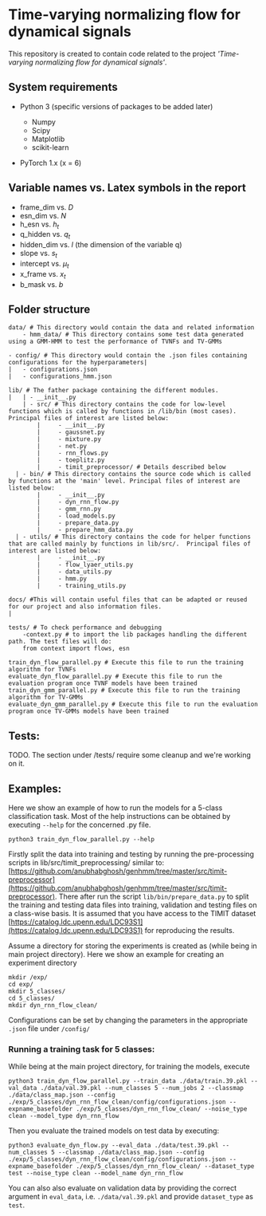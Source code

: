 # Time-varying normalizing flow for dynamical signals
This repository is created to contain code related to the project *'Time-varying normalizing flow for dynamical signals'*. 

## System requirements
- Python 3 (specific versions of packages to be added later)
    - Numpy
    - Scipy
    - Matplotlib
    - scikit-learn
     
- PyTorch 1.x (x = 6)

## Variable names vs. Latex symbols in the report
- frame_dim vs. $D$  
- esn_dim vs. $N$  
- h_esn vs. $h_t$
- q_hidden vs. $q_{t}$  
- hidden_dim vs. $l$  (the dimension of the variable q)  
- slope vs. $s_{t}$  
- intercept vs. $\mu_{t}$
- x_frame vs. $x_{t}$  
- b_mask vs. $b$  

## Folder structure
```
data/ # This directory would contain the data and related information
    - hmm_data/ # This directory contains some test data generated using a GMM-HMM to test the performance of TVNFs and TV-GMMs

- config/ # This directory would contain the .json files containing configurations for the hyperparameters|   
|   - configurations.json
|   - configurations_hmm.json

lib/ # The father package containing the different modules.
|   | - __init__.py
    | - src/ # This directory contains the code for low-level functions which is called by functions in /lib/bin (most cases). Principal files of interest are listed below:
        |     - __init__.py
        |     - gaussnet.py
        |     - mixture.py
        |     - net.py
        |     - rnn_flows.py
        |     - toeplitz.py
        |     - timit_preprocessor/ # Details described below
  | - bin/ # This directory contains the source code which is called by functions at the 'main' level. Principal files of interest are listed below:
        |     - __init__.py
        |     - dyn_rnn_flow.py
        |     - gmm_rnn.py
        |     - load_models.py
        |     - prepare_data.py
        |     - prepare_hmm_data.py
  | - utils/ # This directory contains the code for helper functions that are called mainly by functions in lib/src/.  Principal files of interest are listed below:
        |     - __init__.py
        |     - flow_lyaer_utils.py
        |     - data_utils.py
        |     - hmm.py
        |     - training_utils.py

docs/ #This will contain useful files that can be adapted or reused for our project and also information files.
|

tests/ # To check performance and debugging
    -context.py # to import the lib packages handling the different path. The test files will do: 
    from context import flows, esn

train_dyn_flow_parallel.py # Execute this file to run the training algorithm for TVNFs
evaluate_dyn_flow_parallel.py # Execute this file to run the evaluation program once TVNF models have been trained
train_dyn_gmm_parallel.py # Execute this file to run the training algorithm for TV-GMMs
evaluate_dyn_gmm_parallel.py # Execute this file to run the evaluation program once TV-GMMs models have been trained
```
## Tests:
TODO. The section under /tests/ require some cleanup and we're working on it.

## Examples: 
Here we show an example of how to run the models for a 5-class classification task. Most of the help instructions can be obtained by executing `--help` for the concerned .py file.
```
python3 train_dyn_flow_parallel.py --help
```
Firstly split the data into training and testing by running the pre-processing scripts in lib/src/timit_preprocessing/ similar to:
[https://github.com/anubhabghosh/genhmm/tree/master/src/timit-preprocessor](https://github.com/anubhabghosh/genhmm/tree/master/src/timit-preprocessor). There after run the script `lib/bin/prepare_data.py` to split the training and testing data files into training, validation and testing files on a class-wise basis. It is assumed that you have access to the TIMIT dataset [https://catalog.ldc.upenn.edu/LDC93S1](https://catalog.ldc.upenn.edu/LDC93S1) for reproducing the results.

Assume a directory for storing the experiments is created as (while being in main project directory). Here we show an example for creating an experiment directory 
```
mkdir /exp/
cd exp/
mkdir 5_classes/
cd 5_classes/
mkdir dyn_rnn_flow_clean/
```
Configurations can be set by changing the parameters in the appropriate `.json` file under `/config/`

### Running a training task for 5 classes:
While being at the main project directory, for training the models, execute
```
python3 train_dyn_flow_parallel.py --train_data ./data/train.39.pkl --val_data ./data/val.39.pkl --num_classes 5 --num_jobs 2 --classmap ./data/class_map.json --config ./exp/5_classes/dyn_rnn_flow_clean/config/configurations.json --expname_basefolder ./exp/5_classes/dyn_rnn_flow_clean/ --noise_type clean --model_type dyn_rnn_flow
```
Then you evaluate the trained models on test data by executing:
```
python3 evaluate_dyn_flow.py --eval_data ./data/test.39.pkl --num_classes 5 --classmap ./data/class_map.json --config ./exp/5_classes/dyn_rnn_flow_clean/config/configurations.json --expname_basefolder ./exp/5_classes/dyn_rnn_flow_clean/ --dataset_type test --noise_type clean --model_name dyn_rnn_flow
```
You can also also evaluate on validation data by providing the correct argument in `eval_data`, i.e. `./data/val.39.pkl` and provide `dataset_type` as `test`.
